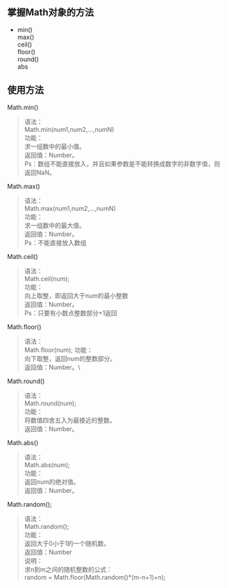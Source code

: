 ## 掌握Math对象的方法
+   min()\
    max()\
    ceil()\
    floor()\
    round()\
    abs

## 使用方法
Math.min()
> 语法：\
  Math.min(num1,num2,...,numN)\
  功能：\
  求一组数中的最小值。\
  返回值：Number。\
  Ps：数组不能直接放入，并且如果参数是不能转换成数字的非数字值，则返回NaN。

Math.max()
> 语法：\
  Math.max(num1,num2,...,numN)\
  功能：\
  求一组数中的最大值。\
  返回值：Number。\
  Ps：不能直接放入数组

Math.ceil()
> 语法：\
  Math.ceil(num);\
  功能：\
  向上取整，即返回大于num的最小整数\
  返回值：Number。\
  Ps：只要有小数点整数部分+1返回

Math.floor()
> 语法：\
  Math.floor(num);
  功能：\
  向下取整，返回num的整数部分。\
  返回值：Number。\

Math.round()
> 语法：\
  Math.round(num);\
  功能：\
  将数值四舍五入为最接近的整数。\
  返回值：Number。

Math.abs()
> 语法：\
  Math.abs(num);\
  功能：\
  返回num的绝对值。\
  返回值：Number。

Math.random();
> 语法：\
  Math.random();\
  功能：\
  返回大于0小于1的一个随机数。\
  返回值：Number\
  说明：\
  求n到m之间的随机整数的公式：\
  random = Math.floor(Math.random()*(m-n+1)+n);